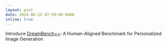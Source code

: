 ```yaml
---
layout: post
date: 2024-06-25 07:59:00-0400
inline: true
---
```


Introduce [DreamBench++](https://dreambenchplus.github.io): A Human-Aligned Benchmark for Personalized Image Generation
```
